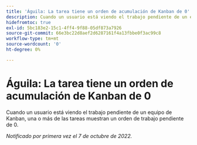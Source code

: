 ```yaml
---
title: 'Águila: La tarea tiene un orden de acumulación de Kanban de 0'
description: Cuando un usuario está viendo el trabajo pendiente de un equipo de Kanban, una o más de las tareas muestran un orden de trabajo pendiente de 0.
hidefromtoc: true
exl-id: 5bc183e2-15c1-4ff4-9f88-05df873a7926
source-git-commit: 66e3bc22d8aef2d6287161f4a13fbbe0f3ac99c8
workflow-type: tm+mt
source-wordcount: '0'
ht-degree: 0%

---
```


# Águila: La tarea tiene un orden de acumulación de Kanban de 0

Cuando un usuario está viendo el trabajo pendiente de un equipo de Kanban, una o más de las tareas muestran un orden de trabajo pendiente de 0.

_Notificado por primera vez el 7 de octubre de 2022._

